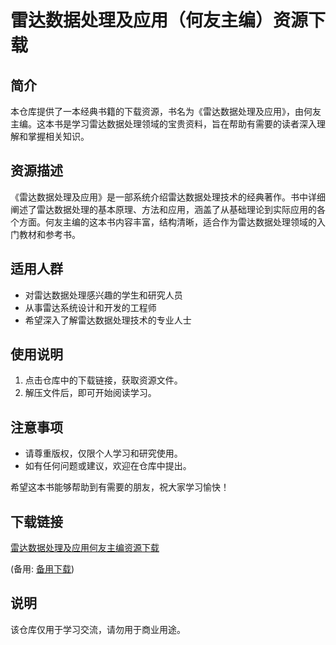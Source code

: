# 雷达数据处理及应用（何友主编）资源下载

## 简介

本仓库提供了一本经典书籍的下载资源，书名为《雷达数据处理及应用》，由何友主编。这本书是学习雷达数据处理领域的宝贵资料，旨在帮助有需要的读者深入理解和掌握相关知识。

## 资源描述

《雷达数据处理及应用》是一部系统介绍雷达数据处理技术的经典著作。书中详细阐述了雷达数据处理的基本原理、方法和应用，涵盖了从基础理论到实际应用的各个方面。何友主编的这本书内容丰富，结构清晰，适合作为雷达数据处理领域的入门教材和参考书。

## 适用人群

- 对雷达数据处理感兴趣的学生和研究人员
- 从事雷达系统设计和开发的工程师
- 希望深入了解雷达数据处理技术的专业人士

## 使用说明

1. 点击仓库中的下载链接，获取资源文件。
2. 解压文件后，即可开始阅读学习。

## 注意事项

- 请尊重版权，仅限个人学习和研究使用。
- 如有任何问题或建议，欢迎在仓库中提出。

希望这本书能够帮助到有需要的朋友，祝大家学习愉快！

## 下载链接
[雷达数据处理及应用何友主编资源下载](https://pan.quark.cn/s/b8c8d5bf2184) 

(备用: [备用下载](https://pan.baidu.com/s/1k44NL0vB6HHksF8QNi_kBg?pwd=1234))

## 说明

该仓库仅用于学习交流，请勿用于商业用途。
